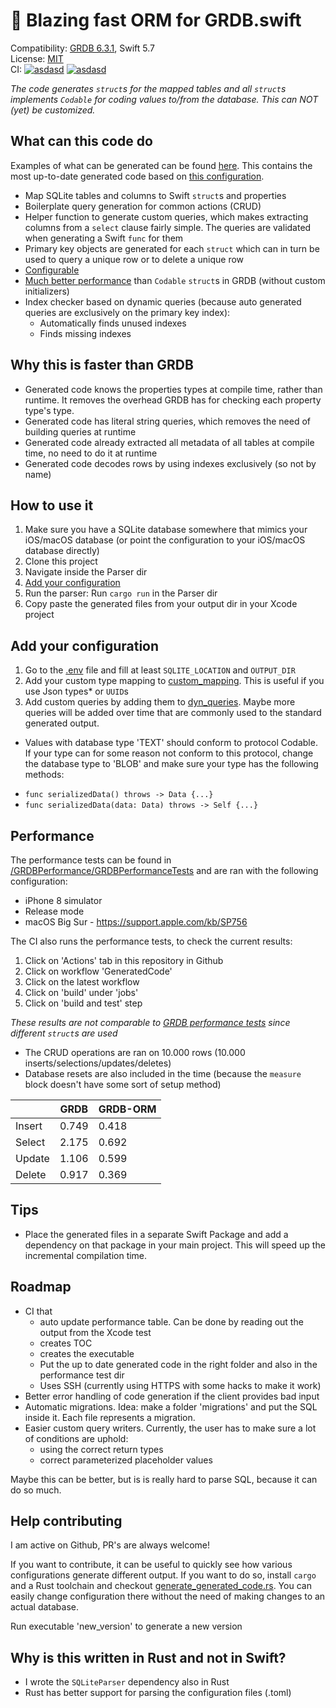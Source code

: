 # 🚀 Blazing fast ORM for GRDB.swift

Compatibility: [GRDB 6.3.1](https://github.com/groue/GRDB.swift), Swift 5.7\
License: [MIT](/LICENSE)\
CI: [![asdasd](https://img.shields.io/github/workflow/status/jasperav/GRDB-ORM/GeneratedCode/master?label=Generated%20Swift%20code)](https://github.com/Jasperav/GRDB-ORM/actions?query=workflow%3AGeneratedCode)
[![asdasd](https://img.shields.io/github/workflow/status/jasperav/GRDB-ORM/Parser/master?label=Parser)](https://github.com/Jasperav/GRDB-ORM/actions?query=workflow%3AParser)

*The code generates `struct`s for the mapped tables and all `struct`s implements `Codable` for coding values to/from the database. 
This can NOT (yet) be customized.*

## What can this code do
Examples of what can be generated can be found [here](Parser/generated). 
This contains the most up-to-date generated code based on [this configuration](Parser/src/generate_generated_code.rs).

- Map SQLite tables and columns to Swift `struct`s and properties
- Boilerplate query generation for common actions (CRUD)
- Helper function to generate custom queries, which makes extracting columns from a `select` clause fairly simple.
The queries are validated when generating a Swift `func` for them
- Primary key objects are generated for each `struct` which can in turn be used to query a unique row or to delete a unique row
- [Configurable](#add-your-configuration)
- [Much better performance](#performance) than `Codable` `struct`s in GRDB (without custom initializers)
- Index checker based on dynamic queries (because auto generated queries are exclusively on the primary key index):
  - Automatically finds unused indexes
  - Finds missing indexes
  
## Why this is faster than GRDB
- Generated code knows the properties types at compile time, rather than runtime. It removes the overhead
  GRDB has for checking each property type's type.
- Generated code has literal string queries, which removes the need of building queries at runtime
- Generated code already extracted all metadata of all tables at compile time, no need to do it at runtime
- Generated code decodes rows by using indexes exclusively (so not by name)

## How to use it
1. Make sure you have a SQLite database somewhere that mimics your iOS/macOS database 
   (or point the configuration to your iOS/macOS database directly)
2. Clone this project
3. Navigate inside the Parser dir
4. [Add your configuration](#add-your-configuration)
5. Run the parser: Run `cargo run` in the Parser dir
6. Copy paste the generated files from your output dir in your Xcode project

## Add your configuration
1. Go to the [.env](Parser/config/.env) file and fill at least `SQLITE_LOCATION` and `OUTPUT_DIR`
2. Add your custom type mapping to [custom_mapping](Parser/config/custom_mapping.toml). This is useful if you use 
   Json types* or `UUID`s
3. Add custom queries by adding them to [dyn_queries](Parser/config/dyn_queries.toml). Maybe more queries will
be added over time that are commonly used to the standard generated output.
   
* Values with database type 'TEXT' should conform to protocol Codable. If your type can for some reason not conform to this protocol,
change the database type to 'BLOB' and make sure your type has the following methods:
  
- `func serializedData() throws -> Data {...}`
- `func serializedData(data: Data) throws -> Self {...}`

## Performance
The performance tests can be found in [/GRDBPerformance/GRDBPerformanceTests](/GRDBPerformance/GRDBPerformanceTests) and are ran with the following configuration:
- iPhone 8 simulator
- Release mode
- macOS Big Sur - https://support.apple.com/kb/SP756

The CI also runs the performance tests, to check the current results:
1. Click on 'Actions' tab in this repository in Github
2. Click on workflow 'GeneratedCode'
3. Click on the latest workflow
4. Click on 'build' under 'jobs'
5. Click on 'build and test' step

_These results are not comparable to [GRDB performance tests](https://github.com/groue/GRDB.swift/wiki/Performance) since different `struct`s are used_

- The CRUD operations are ran on 10.000 rows (10.000 inserts/selections/updates/deletes)
- Database resets are also included in the time (because the `measure` block doesn't have some sort of setup method)

<!-- https://www.tablesgenerator.com/markdown_tables -->
|        	| GRDB  	| GRDB-ORM 	|
|--------	|-------	|------------------	|
| Insert 	| 0.749 	| 0.418            	|
| Select 	| 2.175 	| 0.692            	|
| Update 	| 1.106 	| 0.599            	|
| Delete 	| 0.917 	| 0.369            	|

## Tips
- Place the generated files in a separate Swift Package and add a dependency on that package in your main project.
  This will speed up the incremental compilation time.

## Roadmap
- CI that
    - auto update performance table. Can be done by reading out the output from the Xcode test
    - creates TOC
    - creates the executable
    - Put the up to date generated code in the right folder and also in the performance test dir
    - Uses SSH (currently using HTTPS with some hacks to make it work)
- Better error handling of code generation if the client provides bad input
- Automatic migrations. Idea: make a folder 'migrations' and put the SQL inside it. Each file represents a migration.
- Easier custom query writers. Currently, the user has to make sure a lot of conditions are uphold:
    - using the correct return types
    - correct parameterized placeholder values 

Maybe this can be better, but is is really hard to parse SQL, because it can do so much.

## Help contributing
I am active on Github, PR's are always welcome! 

If you want to contribute, it can be useful to quickly see
how various configurations generate different output. If you want to do so, install `cargo` and a Rust toolchain
and checkout [generate_generated_code.rs](/Parser/src/generate_generated_code.rs). You can easily change configuration there without the need of making
changes to an actual database.

Run executable 'new_version' to generate a new version

## Why is this written in Rust and not in Swift?
- I wrote the `SQLiteParser` dependency also in Rust
- Rust has better support for parsing the configuration files (.toml)